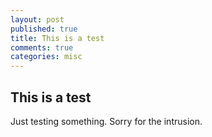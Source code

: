 ```yaml
---
layout: post
published: true
title: This is a test
comments: true
categories: misc
---
```


## This is a test

Just testing something. Sorry for the intrusion.

